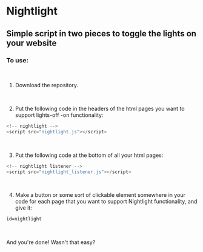 # Nightlight

## Simple script in two pieces to toggle the lights on your website

### To use:
<br/>

1. Download the repository.

<br/>

2. Put the following code in the headers of the html pages you want to support lights-off -on functionality:
```javascript
<!-- nightlight -->
<script src="nightlight.js"></script>
```

<br/>

3. Put the following code at the bottom of all your html pages:
```javascript 
<!-- nightlight listener -->
<script src="nightlight_listener.js"></script>
```

<br/>

4. Make a button or some sort of clickable element somewhere in your code for each page that 
you want to support Nightlight functionality, and give it:
```html
id=nightlight
```

<br/>

And you're done! Wasn't that easy?

